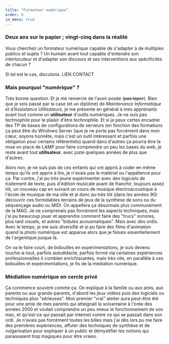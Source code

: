 ```yaml
---
title: "Formateur numérique"
order: 0
in_menu: true
---
```

### Deux ans sur le papier ; vingt-cinq dans la réalité

Vous cherchez un formateur numérique capable de s'adapter à de multiples publics et sujets ? Un humain avant tout capable d'entendre son interlocuteur et d'adapter son discours et ses interventions aux spécificités de chacun ?

Si tel est le cas, discutons. LIEN CONTACT

### Mais pourquoi "numérique" ?

Très bonne question. Et je me remercie de l'avoir posée (~~pas taper~~).
Bien que je sois passé par la case (et un diplôme) de _Maintenance Informatique et d'Assistance Utilisateurs_, je me présente en général à mes apprenants avant tout comme un **utilisateur** d'outils numériques. Je ne suis pas technophile pour le plaisir d'être technophile. Et si je peux certes encadrer des TP de bases de configurations de serveurs (en fonction des formations ça peut être du Windows Server (que je ne porte pas forcément dans mon cœur, soyons honnête, mais c'est un outil intéressant et parfois une obligation pour certains référentiels) quand dans d'autres ça pourra être la mise en place de LAMP pour faire comprendre un peu les bases du web, je reste avant tout **utilisateur**, avec juste quelques années de plus que d'autres.

Alors non, je ne suis pas de ces enfants qui ont appris à coder en même temps qu'ils ont appris à lire, je n'avais pas le matériel ou l'appétence pour ça. Par contre, j'ai pu très jeune expérimenter avec des logiciels de traitement de texte, puis d'édition musicale avant de franchir, toujours assez tôt, un nouveau cap en suivant un cours de musique électroacoustique à l'école de musique de ma ville et ai donc pu très tôt (dans les années 90) découvrir ces formidables terrains de jeux de la synthèse de sons ou du séquençage audio ou MIDI. On appellera ça désormais plus communément de la MAO. Je ne comprenais pas forcément les aspects techniques, mais j'ai pu beaucoup jouer et apprendre comment faire des "trucs" sonores, plus tard visuels, et autres "bidules acousmatiques". Mais avec des ordis. Avec le temps, je me suis diversifié et ai pu faire des films d'animation quand la photo numérique est apparue alors que je faisais essentiellement de l'argentique jusque là.

On va le faire court, de bidouilles en expérimentations, je suis devenu touche-à-tout, parfois autodidacte, parfois formé via certaines expériences professionnelles ô combien enrichissantes, mais très vite, en parallèle à ces bidouilles et expérimentations, je fis de la médiation numérique.

### Médiation numérique en cercle privé

Ça commence souvent comme ça. On explique à la famille ou aux amis, aux parents ou aux grands-parents, d'abord les jeux vidéos puis des logiciels ou techniques plus "sérieuses". Mon premier "vrai" atelier aura peut-être été pour une amie de mes parents qui atteignait la soixantaine à l'orée des années 2000 et voulait comprendre un peu mieux le fonctionnement de son mac, et qu'est-ce qui passait par internet contre ce qui se passait dans son ordi. Je n'avais pas forcément toutes les billes mais j'ai dès lors pu me faire des premières expériences, affuter des techniques de synthèse et de vulgarisation pour expliquer à un public et démystifier les notions qui paraissaient trop magiques pour être vraies. 